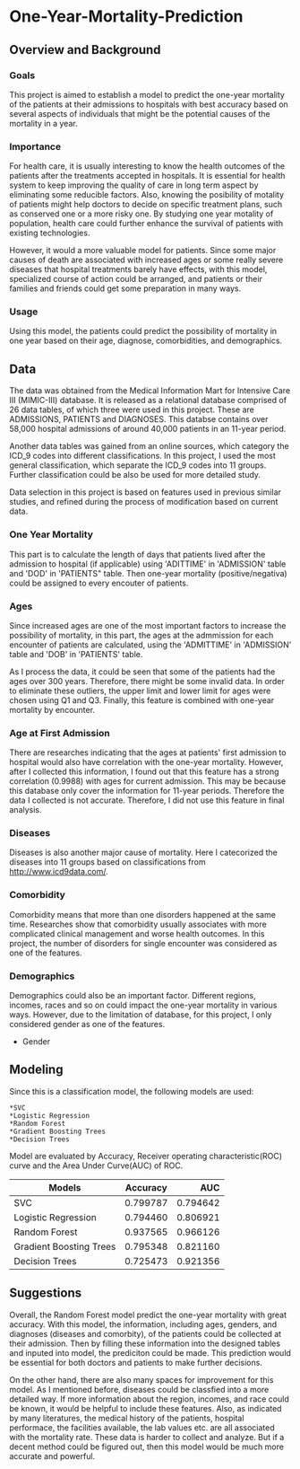 # One-Year-Mortality-Prediction
## Overview and Background 
### Goals 
This project is aimed to establish a model to predict the one-year mortality of the patients at their admissions to hospitals with best accuracy based on several aspects of individuals that might be the potential causes of the mortality in a year.

### Importance
For health care, it is usually interesting to know the health outcomes of the patients after the treatments accepted in hospitals. It is essential for health system to keep improving the quality of care in long term aspect by eliminating some reducible factors. Also, knowing the posibility of motality of patients might help doctors to decide on specific treatment plans, such as conserved one or a more risky one. By studying one year motality of population, health care could further enhance the survival of patients with existing technologies.

However, it would a more valuable model for patients. Since some major causes of death are associated with increased ages or some really severe diseases that hospital treatments barely have effects, with this model, specialized course of action could be arranged, and patients or their families and friends could get some preparation in many ways.

### Usage
Using this model, the patients could predict the possibility of mortality in one year based on their age, diagnose, comorbidities, and demographics.

## Data
The data was obtained from the Medical Information Mart for Intensive Care III (MIMIC-III) database. It is released as a relational database comprised of 26 data tables, of which three were used in this project. These are ADMISSIONS, PATIENTS and DIAGNOSES. This databse contains over 58,000 hospital admissions of around 40,000 patients in an 11-year period.

Another data tables was gained from an online sources, which category the ICD_9 codes into different classifications. In this project, I used the most general classification, which separate the ICD_9 codes into 11 groups. Further classification could be also be used for more detailed study.

Data selection in this project is based on features used in previous similar studies, and refined during the process of modification based on current data.

### One Year Mortality 
This part is to calculate the length of days that patients lived after the admission to hospital (if applicable) using 'ADITTIME' in 'ADMISSION' table and 'DOD' in 'PATIENTS" table. Then one-year mortality (positive/negativa) could be assigned to every encouter of patients.

### Ages 
Since increased ages are one of the most important factors to increase the possibility of mortality, in this part, the ages at the admmission for each encounter of patients are calculated, using the 'ADMITTIME' in 'ADMISSION' table and 'DOB' in 'PATIENTS' table. 

As I process the data, it could be seen that some of the patients had the ages over 300 years. Therefore, there might be some invalid data. In order to eliminate these outliers, the upper limit and lower limit for ages were chosen using Q1 and Q3. Finally, this feature is combined with one-year mortality by encounter.

### Age at First Admission
There are researches indicating that the ages at patients' first admission to hospital would also have correlation with the one-year mortality. However, after I collected this information, I found out that this feature has a strong correlation (0.9988) with ages for current admission. This may be because this database only cover the information for 11-year periods. Therefore the data I collected is not accurate. Therefore, I did not use this feature in final analysis.

### Diseases
Diseases is also another major cause of mortality. Here I catecorized the diseases into 11 groups based on classifications from http://www.icd9data.com/.

### Comorbidity
Comorbidity means that more than one disorders happened at the same time. Researches show that comorbidity usually associates with more complicated clinical management and worse health outcomes. In this project, the number of disorders for single encounter was considered as one of the features.

### Demographics
Demographics could also be an important factor. Different regions, incomes, races and so on could impact the one-year mortality in various ways. However, due to the limitation of database, for this project, I only considered gender as one of the features.
- Gender

## Modeling 
Since this is a classification model, the following models are used: 

    *SVC
    *Logistic Regression
    *Random Forest
    *Gradient Boosting Trees
    *Decision Trees

Model are evaluated by Accuracy, Receiver operating characteristic(ROC) curve and the Area Under Curve(AUC) of ROC.

| Models                  | Accuracy      | AUC      |
| ----------------------- |:-------------:| --------:|
| SVC                     | 0.799787      | 0.794642 |
| Logistic Regression     | 0.794460      | 0.806921 |
| Random Forest           | 0.937565      | 0.966126 |
| Gradient Boosting Trees | 0.795348      | 0.821160 |
| Decision Trees          | 0.725473      | 0.921356 |


## Suggestions 
Overall, the Random Forest model predict the one-year mortality with great accuracy. With this model, the information, including ages, genders, and diagnoses (diseases and comorbity), of the patients could be collected at their admission. Then by filling these information into the designed tables and inputed into model, the prediciton could be made. This prediction would be essential for both doctors and patients to make further decisions.

On the other hand, there are also many spaces for improvement for this model. As I mentioned before, diseases could be classfied into a more detailed way. If more information about the region, incomes, and race could be known, it would be helpful to include these features. Also, as indicated by many literatures, the medical history of the patients, hospital performace, the facilities available, the lab values etc. are all associated with the mortality rate. These data is harder to collect and analyze. But if a decent method could be figured out, then this model would be much more accurate and powerful.
